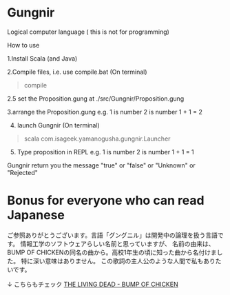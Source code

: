 # Gungnir
Logical computer language ( this is not for programming)

How to use

1.Install Scala (and Java)

2.Compile files, i.e. use compile.bat
(On terminal)
> compile

2.5 set the Proposition.gung at ./src/Gungnir/Proposition.gung

3.arrange the Proposition.gung
e.g.
1 is number
2 is number
1 + 1 = 2

4. launch Gungnir
(On terminal)
> scala com.isageek.yamanogusha.gungnir.Launcher

5. Type proposition in REPL
e.g.
1 is number
2 is number
1 + 1 = 1

Gungnir return you the message "true" or "false" or "Unknown" or "Rejected"

# Bonus for everyone who can read Japanese
ご参照ありがとうございます。言語「グングニル」は開発中の論理を扱う言語です。
情報工学のソフトウェアらしい名前と思っていますが、
名前の由来は、BUMP OF CHICKENの同名の曲から。高校1年生の頃に知った曲から名付けました。
特に深い意味はありません。
この歌詞の主人公のような人間で私もありたいです。

↓ こちらもチェック
<a href="https://www.amazon.co.jp/LIVING-DEAD-BUMP-CHICKEN/dp/B0001J0BUY/ref=pd_sbs_15_1/358-2263351-7794267?_encoding=UTF8&pd_rd_i=B0001J0BUY&pd_rd_r=06d67d2e-511c-43f0-bf11-df35d4330290&pd_rd_w=NUTb4&pd_rd_wg=191pI&pf_rd_p=74dba523-b490-4864-923d-51639f6a935f&pf_rd_r=44JJVCT3CB3S0PPKBDAR&psc=1&refRID=44JJVCT3CB3S0PPKBDAR">THE LIVING DEAD - BUMP OF CHICKEN </a>
